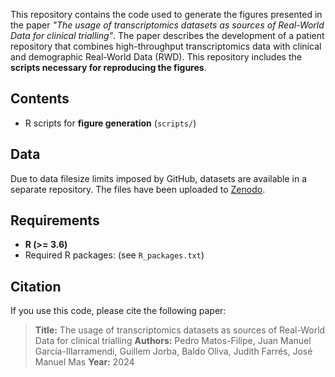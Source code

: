 This repository contains the code used to generate the figures presented in the paper *"The usage of transcriptomics datasets as sources of Real-World Data for clinical trialling"*. The paper describes the development of a patient repository that combines high-throughput transcriptomics data with clinical and demographic Real-World Data (RWD). This repository includes the **scripts necessary for reproducing the figures**.

## Contents

- R scripts for **figure generation** (`scripts/`)

## Data
Due to data filesize limits imposed by GitHub, datasets are available in a separate repository. The files have been uploaded to [Zenodo](https://zenodo.org/records/13930499).

## Requirements

- **R (>= 3.6)**
- Required R packages: (see `R_packages.txt`)

## Citation

If you use this code, please cite the following paper:

> **Title:** The usage of transcriptomics datasets as sources of Real-World Data for clinical trialling
> **Authors:** Pedro Matos-Filipe, Juan Manuel García-Illarramendi, Guillem Jorba, Baldo Oliva, Judith Farrés, José Manuel Mas 
> **Year:** 2024  
